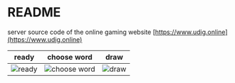 # README
server source code of the online gaming website [https://www.udig.online](https://www.udig.online)

|ready|choose word|draw|
|:---:|:---:|:---:|
|![ready](https://user-images.githubusercontent.com/6159178/119751236-5cd57c00-becd-11eb-8741-4e2257bf3f47.png)|![choose word](https://user-images.githubusercontent.com/6159178/119752151-08cb9700-becf-11eb-9106-765477615152.png)|![draw](https://user-images.githubusercontent.com/6159178/119752191-1f71ee00-becf-11eb-992c-fb392b54cb95.png)|
